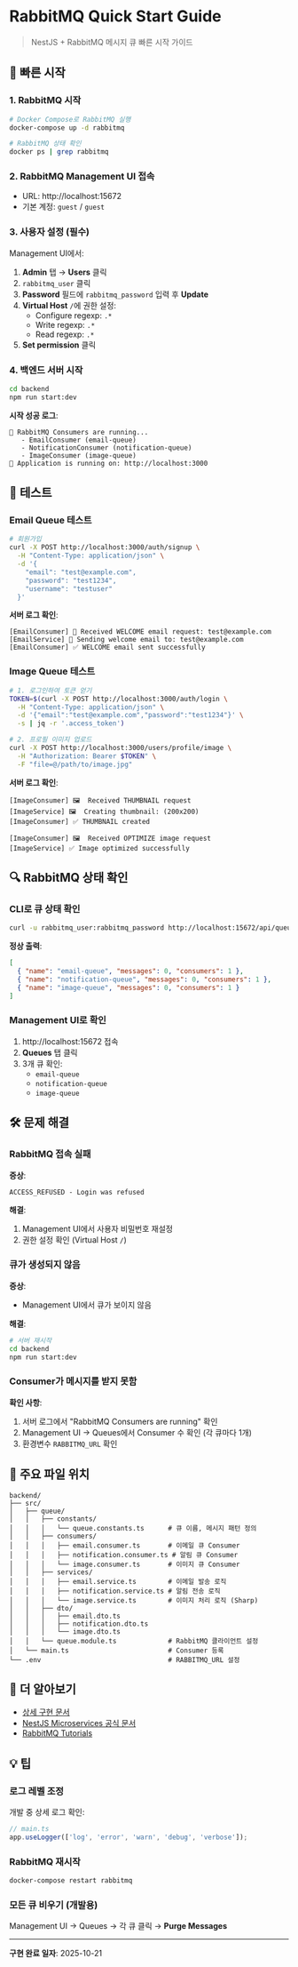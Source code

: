 # RabbitMQ Quick Start Guide

> NestJS + RabbitMQ 메시지 큐 빠른 시작 가이드

## 🚀 빠른 시작

### 1. RabbitMQ 시작

```bash
# Docker Compose로 RabbitMQ 실행
docker-compose up -d rabbitmq

# RabbitMQ 상태 확인
docker ps | grep rabbitmq
```

### 2. RabbitMQ Management UI 접속

- URL: http://localhost:15672
- 기본 계정: `guest` / `guest`

### 3. 사용자 설정 (필수)

Management UI에서:

1. **Admin** 탭 → **Users** 클릭
2. `rabbitmq_user` 클릭
3. **Password** 필드에 `rabbitmq_password` 입력 후 **Update**
4. **Virtual Host** `/`에 권한 설정:
   - Configure regexp: `.*`
   - Write regexp: `.*`
   - Read regexp: `.*`
5. **Set permission** 클릭

### 4. 백엔드 서버 시작

```bash
cd backend
npm run start:dev
```

**시작 성공 로그**:
```
🐰 RabbitMQ Consumers are running...
   - EmailConsumer (email-queue)
   - NotificationConsumer (notification-queue)
   - ImageConsumer (image-queue)
🚀 Application is running on: http://localhost:3000
```

## 📝 테스트

### Email Queue 테스트

```bash
# 회원가입
curl -X POST http://localhost:3000/auth/signup \
  -H "Content-Type: application/json" \
  -d '{
    "email": "test@example.com",
    "password": "test1234",
    "username": "testuser"
  }'
```

**서버 로그 확인**:
```
[EmailConsumer] 📨 Received WELCOME email request: test@example.com
[EmailService] 📧 Sending welcome email to: test@example.com
[EmailConsumer] ✅ WELCOME email sent successfully
```

### Image Queue 테스트

```bash
# 1. 로그인하여 토큰 얻기
TOKEN=$(curl -X POST http://localhost:3000/auth/login \
  -H "Content-Type: application/json" \
  -d '{"email":"test@example.com","password":"test1234"}' \
  -s | jq -r '.access_token')

# 2. 프로필 이미지 업로드
curl -X POST http://localhost:3000/users/profile/image \
  -H "Authorization: Bearer $TOKEN" \
  -F "file=@/path/to/image.jpg"
```

**서버 로그 확인**:
```
[ImageConsumer] 🖼️  Received THUMBNAIL request
[ImageService] 🖼️  Creating thumbnail: (200x200)
[ImageConsumer] ✅ THUMBNAIL created

[ImageConsumer] 🖼️  Received OPTIMIZE image request
[ImageService] ✅ Image optimized successfully
```

## 🔍 RabbitMQ 상태 확인

### CLI로 큐 상태 확인

```bash
curl -u rabbitmq_user:rabbitmq_password http://localhost:15672/api/queues | jq
```

**정상 출력**:
```json
[
  { "name": "email-queue", "messages": 0, "consumers": 1 },
  { "name": "notification-queue", "messages": 0, "consumers": 1 },
  { "name": "image-queue", "messages": 0, "consumers": 1 }
]
```

### Management UI로 확인

1. http://localhost:15672 접속
2. **Queues** 탭 클릭
3. 3개 큐 확인:
   - `email-queue`
   - `notification-queue`
   - `image-queue`

## 🛠️ 문제 해결

### RabbitMQ 접속 실패

**증상**:
```
ACCESS_REFUSED - Login was refused
```

**해결**:
1. Management UI에서 사용자 비밀번호 재설정
2. 권한 설정 확인 (Virtual Host `/`)

### 큐가 생성되지 않음

**증상**:
- Management UI에서 큐가 보이지 않음

**해결**:
```bash
# 서버 재시작
cd backend
npm run start:dev
```

### Consumer가 메시지를 받지 못함

**확인 사항**:
1. 서버 로그에서 "RabbitMQ Consumers are running" 확인
2. Management UI → Queues에서 Consumer 수 확인 (각 큐마다 1개)
3. 환경변수 `RABBITMQ_URL` 확인

## 📂 주요 파일 위치

```
backend/
├── src/
│   ├── queue/
│   │   ├── constants/
│   │   │   └── queue.constants.ts      # 큐 이름, 메시지 패턴 정의
│   │   ├── consumers/
│   │   │   ├── email.consumer.ts       # 이메일 큐 Consumer
│   │   │   ├── notification.consumer.ts # 알림 큐 Consumer
│   │   │   └── image.consumer.ts       # 이미지 큐 Consumer
│   │   ├── services/
│   │   │   ├── email.service.ts        # 이메일 발송 로직
│   │   │   ├── notification.service.ts # 알림 전송 로직
│   │   │   └── image.service.ts        # 이미지 처리 로직 (Sharp)
│   │   ├── dto/
│   │   │   ├── email.dto.ts
│   │   │   ├── notification.dto.ts
│   │   │   └── image.dto.ts
│   │   └── queue.module.ts             # RabbitMQ 클라이언트 설정
│   └── main.ts                         # Consumer 등록
└── .env                                # RABBITMQ_URL 설정
```

## 🔗 더 알아보기

- [상세 구현 문서](./RABBITMQ_IMPLEMENTATION.md)
- [NestJS Microservices 공식 문서](https://docs.nestjs.com/microservices/basics)
- [RabbitMQ Tutorials](https://www.rabbitmq.com/getstarted.html)

## 💡 팁

### 로그 레벨 조정

개발 중 상세 로그 확인:
```typescript
// main.ts
app.useLogger(['log', 'error', 'warn', 'debug', 'verbose']);
```

### RabbitMQ 재시작

```bash
docker-compose restart rabbitmq
```

### 모든 큐 비우기 (개발용)

Management UI → Queues → 각 큐 클릭 → **Purge Messages**

---

**구현 완료 일자**: 2025-10-21
